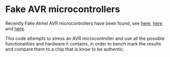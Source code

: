 # Fake AVR microcontrollers

Recently Fake Atmel AVR microcontrollers have been found, see
[here](http://andybrown.me.uk/2015/05/31/cheap-atmega8/),
[here](https://www.sparkfun.com/news/364) and
[here](https://www.sparkfun.com/news/395).

This code attempts to stress an AVR microcontroller and use all the possible
functionalities and hardware it contains, in order to bench mark the results and
compare them to a chip that is know to be authentic.
